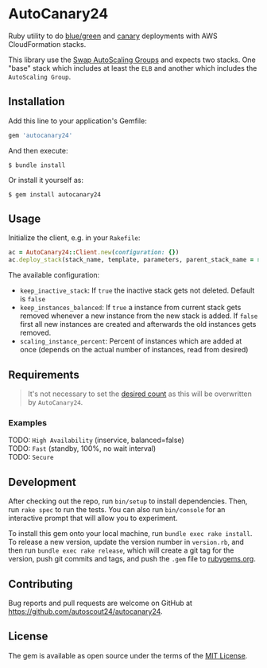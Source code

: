 # AutoCanary24

Ruby utility to do [blue/green](http://martinfowler.com/bliki/BlueGreenDeployment.html) and [canary](http://martinfowler.com/bliki/CanaryRelease.html) deployments with AWS CloudFormation stacks.

This library use the [Swap AutoScaling Groups](http://www.slideshare.net/AmazonWebServices/dvo401-deep-dive-into-bluegreen-deployments-on-aws/32) and expects two stacks. One "base" stack which includes at least the `ELB` and another which includes the `AutoScaling Group`.


## Installation

Add this line to your application's Gemfile:

```ruby
gem 'autocanary24'
```

And then execute:

    $ bundle install

Or install it yourself as:

    $ gem install autocanary24


## Usage

Initialize the client, e.g. in your `Rakefile`:

```ruby
ac = AutoCanary24::Client.new(configuration: {})
ac.deploy_stack(stack_name, template, parameters, parent_stack_name = nil, tags = nil)
```

The available configuration:
- `keep_inactive_stack`: If `true` the inactive stack gets not deleted. Default is `false`
- `keep_instances_balanced`: If `true` a instance from current stack gets removed whenever a new instance from the new stack is added. If `false` first all new instances are created and afterwards the old instances gets removed.
- `scaling_instance_percent`: Percent of instances which are added at once (depends on the actual number of instances, read from desired)

## Requirements
> It's not necessary to set the [desired count]() as this will be overwritten by `AutoCanary24`.


### Examples
TODO: `High Availability` (inservice, balanced=false)  
TODO: `Fast` (standby, 100%, no wait interval)  
TODO: `Secure`  


## Development

After checking out the repo, run `bin/setup` to install dependencies. Then, run `rake spec` to run the tests. You can also run `bin/console` for an interactive prompt that will allow you to experiment.

To install this gem onto your local machine, run `bundle exec rake install`. To release a new version, update the version number in `version.rb`, and then run `bundle exec rake release`, which will create a git tag for the version, push git commits and tags, and push the `.gem` file to [rubygems.org](https://rubygems.org).


## Contributing

Bug reports and pull requests are welcome on GitHub at https://github.com/autoscout24/autocanary24.


## License

The gem is available as open source under the terms of the [MIT License](http://opensource.org/licenses/MIT).
